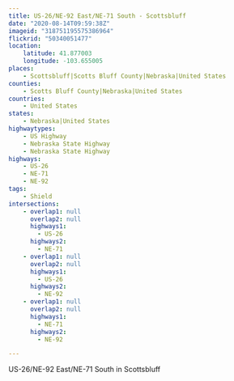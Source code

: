```yaml
---
title: US-26/NE-92 East/NE-71 South - Scottsbluff
date: "2020-08-14T09:59:38Z"
imageid: "318751195575386964"
flickrid: "50340051477"
location:
    latitude: 41.877003
    longitude: -103.655005
places:
    - Scottsbluff|Scotts Bluff County|Nebraska|United States
counties:
    - Scotts Bluff County|Nebraska|United States
countries:
    - United States
states:
    - Nebraska|United States
highwaytypes:
    - US Highway
    - Nebraska State Highway
    - Nebraska State Highway
highways:
    - US-26
    - NE-71
    - NE-92
tags:
    - Shield
intersections:
    - overlap1: null
      overlap2: null
      highways1:
        - US-26
      highways2:
        - NE-71
    - overlap1: null
      overlap2: null
      highways1:
        - US-26
      highways2:
        - NE-92
    - overlap1: null
      overlap2: null
      highways1:
        - NE-71
      highways2:
        - NE-92

---
```

US-26/NE-92 East/NE-71 South in Scottsbluff